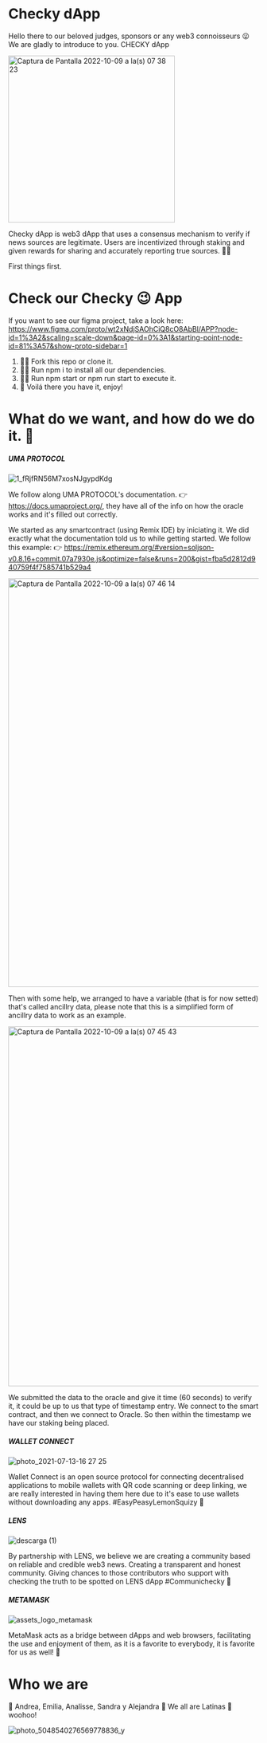 # Checky dApp

Hello there to our beloved judges, sponsors or any web3 connoisseurs 😛
We are gladly to introduce to you. CHECKY dApp

<img width="335" alt="Captura de Pantalla 2022-10-09 a la(s) 07 38 23" src="https://user-images.githubusercontent.com/57343427/194757251-50c5a48d-4a7f-429e-957f-f104b174ac6d.png">

Checky dApp is web3 dApp that uses a consensus mechanism to verify if news sources are legitimate. Users are incentivized through staking and given rewards for sharing and accurately reporting true sources. 🤑🤳

First things first. 

# Check our Checky 😉 App

If you want to see our figma project, take a look here: https://www.figma.com/proto/wt2xNdjSAOhCiQ8cO8AbBl/APP?node-id=1%3A2&scaling=scale-down&page-id=0%3A1&starting-point-node-id=81%3A57&show-proto-sidebar=1

1. 👩‍💻 Fork this repo or clone it. 
2. 👩‍💻 Run npm i to install all our dependencies. 
3. 👩‍💻 Run npm start or npm run start to execute it. 
4. 💅 Voilá there you have it, enjoy!

# What do we want, and how do we do it. 👊

##### UMA PROTOCOL 
![1_fRjfRN56M7xosNJgypdKdg](https://user-images.githubusercontent.com/57343427/194758194-0ca18d41-d71b-45cd-b0d9-e4b9d0638902.png)

We follow along UMA PROTOCOL's documentation. 👉 https://docs.umaproject.org/, they have all of the info on how the oracle works and it's filled out correctly. 

We started as any smartcontract (using Remix IDE) by iniciating it. We did exactly what the documentation told us to while getting started. We follow this example: 👉 https://remix.ethereum.org/#version=soljson-v0.8.16+commit.07a7930e.js&optimize=false&runs=200&gist=fba5d2812d940759f4f7585741b529a4

<img width="820" alt="Captura de Pantalla 2022-10-09 a la(s) 07 46 14" src="https://user-images.githubusercontent.com/57343427/194757603-ea5cf3aa-6c45-430d-8f83-8f1104b5e569.png">

Then with some help, we arranged to have a variable (that is for now setted) that's called ancillry data, please note that this is a simplified form of ancillry data to work as an example.

<img width="722" alt="Captura de Pantalla 2022-10-09 a la(s) 07 45 43" src="https://user-images.githubusercontent.com/57343427/194757593-0d43374c-aa56-4b57-8a76-6292ebcb4df6.png">

We submitted the data to the oracle and give it time (60 seconds) to verify it, it could be up to us that type of timestamp entry. 
We connect to the smart contract, and then we connect to Oracle. So then within the timestamp we have our staking being placed. 

##### WALLET CONNECT 
![photo_2021-07-13-16 27 25](https://user-images.githubusercontent.com/57343427/194758530-481f2e82-5fdc-4e03-bf48-fddd7b397f3b.jpeg)

Wallet Connect is an open source protocol for connecting decentralised applications to mobile wallets with QR code scanning or deep linking, we are really interested in having them here due to it's ease to use wallets without downloading any apps. #EasyPeasyLemonSquizy 🍋

##### LENS 
![descarga (1)](https://user-images.githubusercontent.com/57343427/194758568-f73de9dd-df93-42a2-b60c-15699fa1e12f.png)

By partnership with LENS, we believe we are creating a community based on reliable and credible web3 news. Creating a transparent and honest community. Giving chances to those contributors who support with checking the truth to be spotted on LENS dApp #Communichecky 🤛

##### METAMASK 
![assets_logo_metamask](https://user-images.githubusercontent.com/57343427/194759789-52c2eddf-bf1f-44c7-bbaf-b13de4b28083.jpeg)

MetaMask acts as a bridge between dApps and web browsers, facilitating the use and enjoyment of them, as it is a favorite to everybody, it is favorite for us as well! 🥳


# Who we are 

💜 Andrea, Emilia, Analisse, Sandra y Alejandra 💜 We all are Latinas 💃 woohoo!

![photo_5048540276569778836_y](https://user-images.githubusercontent.com/57343427/194757457-d3a898ef-15d3-4b54-8f25-a8dae951adc5.jpg)
